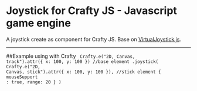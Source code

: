 #  Joystick for Crafty JS - Javascript game engine
A joystick create as component for Crafty JS. Base on [VirtualJoystick.js](https://github.com/jeromeetienne/virtualjoystick.js).
 
***

##Example using with Crafty
<code>
    Crafty.e("2D, Canvas, track").attr({ x: 100, y: 100 }) //base element
      .joystick(
           Crafty.e("2D, Canvas, stick").attr({ x: 100, y: 100 }), //stick element
           { mouseSupport : true, range: 20 }
      )
</code>
